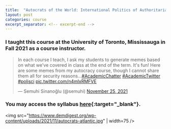 ```yaml
---
title:  "Autocrats of the World: International Politics of Authoritarianism"
layout: post
categories: course
excerpt_separator: <!-- excerpt-end -->
---
```


### I taught this course at the University of Toronto, Mississauga in Fall 2021 as a course instructor. 

<blockquote class="twitter-tweet" data-theme="dark"><p lang="en" dir="ltr">In each course I teach, I ask my students to generate memes based on what we&#39;ve covered in class at the end of the term. It&#39;s fun! Here are some memes from my autocracy course, though I cannot share them all for security reasons...<a href="https://twitter.com/hashtag/AcademicChatter?src=hash&amp;ref_src=twsrc%5Etfw">#AcademicChatter</a> <a href="https://twitter.com/hashtag/AcademicTwitter?src=hash&amp;ref_src=twsrc%5Etfw">#AcademicTwitter</a> <a href="https://twitter.com/hashtag/polisci?src=hash&amp;ref_src=twsrc%5Etfw">#polisci</a> <a href="https://t.co/n4mlxRMFVE">pic.twitter.com/n4mlxRMFVE</a></p>&mdash; Semuhi Sinanoğlu (@semuhi) <a href="https://twitter.com/semuhi/status/1463935871296679945?ref_src=twsrc%5Etfw">November 25, 2021</a></blockquote> <script async src="https://platform.twitter.com/widgets.js" charset="utf-8"></script>


<!-- excerpt-end -->

### You may access the syllabus [here](https://drive.google.com/file/d/14pksOrsQJfXYZJATlcT0-aj4sD3gBtto/view?usp=sharing){:target="_blank"}. 

<img src="https://www.demdigest.org/wp-content/uploads/2021/11/autocrats-atlantic.jpg" | width=75 />
